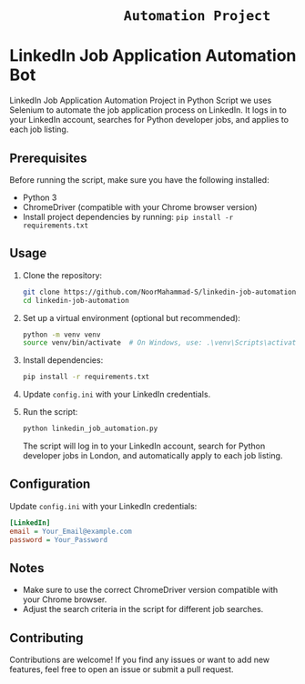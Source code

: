 # ```               Automation Project               ```
# LinkedIn Job Application Automation Bot

LinkedIn Job Application Automation Project in Python Script we uses Selenium to automate the job application process on LinkedIn. It logs in to your LinkedIn account, searches for Python developer jobs, and applies to each job listing.

## Prerequisites

Before running the script, make sure you have the following installed:

- Python 3
- ChromeDriver (compatible with your Chrome browser version)
- Install project dependencies by running: `pip install -r requirements.txt`

## Usage

1. Clone the repository:

   ```bash
   git clone https://github.com/NoorMahammad-S/linkedin-job-automation.git
   cd linkedin-job-automation
   ```

2. Set up a virtual environment (optional but recommended):

   ```bash
   python -m venv venv
   source venv/bin/activate  # On Windows, use: .\venv\Scripts\activate
   ```

3. Install dependencies:

   ```bash
   pip install -r requirements.txt
   ```

4. Update `config.ini` with your LinkedIn credentials.

5. Run the script:

   ```bash
   python linkedin_job_automation.py
   ```

   The script will log in to your LinkedIn account, search for Python developer jobs in London, and automatically apply to each job listing.

## Configuration

Update `config.ini` with your LinkedIn credentials:

```ini
[LinkedIn]
email = Your_Email@example.com
password = Your_Password
```

## Notes

- Make sure to use the correct ChromeDriver version compatible with your Chrome browser.
- Adjust the search criteria in the script for different job searches.

## Contributing

Contributions are welcome! If you find any issues or want to add new features, feel free to open an issue or submit a pull request.

